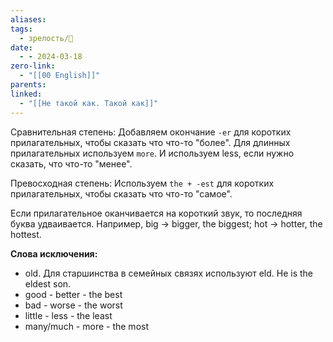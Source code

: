 ```yaml
---
aliases: 
tags:
  - зрелость/🌱
date:
  - - 2024-03-18
zero-link:
  - "[[00 English]]"
parents: 
linked:
  - "[[Не такой как. Такой как]]"
---
```

Сравнительная степень: Добавляем окончание `-er` для коротких прилагательных, чтобы сказать что что-то "более". Для длинных прилагательных используем `more`. И используем less, если нужно сказать, что что-то "менее".

Превосходная степень: Используем `the + -est` для коротких прилагательных, чтобы сказать что что-то "самое". 

Если прилагательное оканчивается на короткий звук, то последняя буква удваивается. Например, big -> bigger, the biggest; hot -> hotter, the hottest.

**Слова исключения:**
- old. Для старшинства в семейных связях используют eld. He is the eldest son.
- good - better - the best
- bad - worse - the worst
- little - less - the least
- many/much - more - the most
